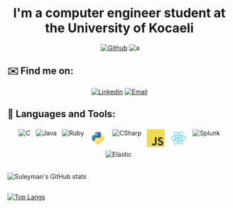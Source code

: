 
<h1 align="center">
  I'm a computer engineer student at the University of Kocaeli 
</h1>

<p  align="center">
 <a target="_blank" rel="noopener noreferrer" href="https://camo.githubusercontent.com/62599d2d7ea728ba2571baf5fb1e843512216345993948dc4657172e57bb00c2/68747470733a2f2f76697369746f722d62616467652e6c616f62692e6963752f62616467653f706167655f69643d43686172616c616d626f73496f616e6e6f752e43686172616c616d626f73496f616e6e6f75"></a>
 <img src="https://camo.githubusercontent.com/62599d2d7ea728ba2571baf5fb1e843512216345993948dc4657172e57bb00c2/68747470733a2f2f76697369746f722d62616467652e6c616f62692e6963752f62616467653f706167655f69643d43686172616c616d626f73496f616e6e6f752e43686172616c616d626f73496f616e6e6f75" alt="" data-canonical-src="https://visitor-badge.laobi.icu/badge?page_id=suleymanayaz" style="max-width:100%;"> 
 <a href="https://github.com/suleymanayaz"><img src="https://camo.githubusercontent.com/b1a5eb3bf0784092870685d3150467e876a20ca439a426370916da4f1535323d/68747470733a2f2f696d672e736869656c64732e696f2f6769746875622f666f6c6c6f776572732f43686172616c616d626f73496f616e6e6f753f6c6162656c3d466f6c6c6f77657273266c6f676f3d476974687562" alt="Github" data-canonical-src="https://img.shields.io/github/followers/suleymanayaz?label=Followers&amp;logo=Github" style="max-width:100%;"></a>
  <img src="https://s6.gifyu.com/images/suleymanayazs-2020-GitHub-Skyline--Firefox-Developer-Edition-2021-07-01-21-56-00.gif" alt="a" />
</p>


## ✉️ Find me on:
<p align="center"
 
<a href="https://www.linkedin.com/in/suleyman-ayaz-/" rel="nofollow"> <img src="https://camo.githubusercontent.com/d659d2bac00c01b42bffbae84bdc121e828b8fecd5b4949ffa2575f5d9e4a371/68747470733a2f2f63646e2e6a7364656c6976722e6e65742f6e706d2f73696d706c652d69636f6e734076332f69636f6e732f6c696e6b6564696e2e737667" alt="Linkedin" data-canonical-src="https://cdn.jsdelivr.net/npm/simple-icons@v3/icons/linkedin.svg" style="max-width:100%;" height="40"></a>
<a href="suleyman.ayaz@arcelik.com"> <img src="https://camo.githubusercontent.com/c9a89a6426081483aa6cd371bdecae44045961437b349ea97097d476978436f4/68747470733a2f2f63646e2e6a7364656c6976722e6e65742f6e706d2f73696d706c652d69636f6e734076332f69636f6e732f676d61696c2e737667" alt="Email" data-canonical-src="https://cdn.jsdelivr.net/npm/simple-icons@v3/icons/gmail.svg" style="max-width:100%;" height="40"></a>
</p>


## 🧰 Languages and Tools:
<p align="center">
<img src="https://cdn.jsdelivr.net/npm/programming-languages-logos/src/c/c.png" alt="C" height="40" style="vertical-align:top; margin:4px">
<img src="https://cdn.jsdelivr.net/npm/programming-languages-logos/src/java/java.png" alt="Java" height="40" style="vertical-align:top; margin:4px">
<img src="https://cdn.jsdelivr.net/npm/programming-languages-logos/src/ruby/ruby.png" alt="Ruby" height="40" style="vertical-align:top; margin:4px">
<img src="https://raw.githubusercontent.com/github/explore/80688e429a7d4ef2fca1e82350fe8e3517d3494d/topics/python/python.png" alt="Python" height="40" style="vertical-align:top; margin:4px">
<img src="https://cdn.jsdelivr.net/npm/programming-languages-logos@0.0.3/src/csharp/csharp.png" alt="CSharp" height="40" style="vertical-align:top; margin:4px">
<img src="https://raw.githubusercontent.com/github/explore/80688e429a7d4ef2fca1e82350fe8e3517d3494d/topics/javascript/javascript.png" alt="Javascript" height="40" style="vertical-align:top; margin:4px">
<img src="https://raw.githubusercontent.com/github/explore/80688e429a7d4ef2fca1e82350fe8e3517d3494d/topics/react/react.png" alt="React" height="40" style="vertical-align:top; margin:4px">
<img src="https://i2.wp.com/xtremeownage.com/wp-content/uploads/2019/09/Splunk_Icon.png?fit=412%2C412&ssl=1" alt="Splunk" height="40" style="vertical-align:top; margin:4px">
<img src="https://cdn.iconscout.com/icon/free/png-512/elastic-283142.png" alt="Elastic" height="40" style="vertical-align:top; margin:4px">
<img data-canonical-src="https://visitor-badge.laobi.icu/badge?page_id=suleymanayaz.suleymanayaz" style="max-width:100%;">
</p>

  
## 
![Suleyman's GitHub stats](https://github-readme-stats.vercel.app/api?username=suleymanayaz&show_icons=true&theme=tokyonight)
## 
[![Top Langs](https://github-readme-stats.vercel.app/api/top-langs/?username=suleymanayaz&layout=compact)](https://github.com/anuraghazra/github-readme-stats)

